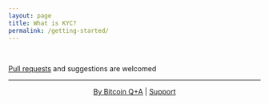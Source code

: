 ```yaml
---
layout: page
title: What is KYC?
permalink: /getting-started/
---
```




<br/>

[Pull requests](https://github.com/BitcoinQnA/node-guide) and suggestions are welcomed

***

<p align="center">
  <a href="https://twitter.com/BitcoinQ_A">By Bitcoin Q+A</a> |
  <a href="https://btcpayjungle.com/apps/2kYZPktoVSxfp4fWaZjcbnbPpCut/pos">Support</a>
  <br><br>
</p>






